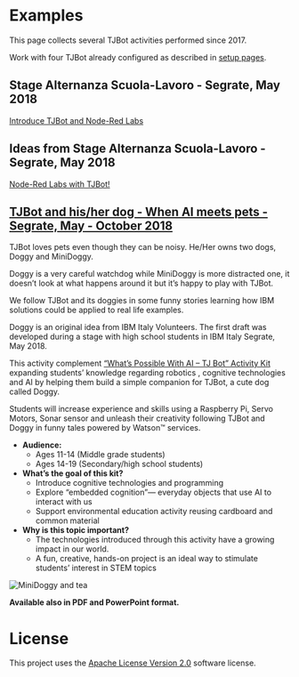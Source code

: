 # Examples

This page collects several TJBot activities performed since 2017.

Work with four TJBot already configured as described in [setup pages](https://github.com/fmanclossi/TJBot-playbook/tree/master/setup).

## Stage Alternanza Scuola-Lavoro - Segrate, May 2018
[Introduce TJBot and Node-Red Labs](https://github.com/fmanclossi/TJBot-playbook/tree/master/examples/Segrate_ASL2018)

## Ideas from Stage Alternanza Scuola-Lavoro - Segrate, May 2018
[Node-Red Labs with TJBot!](https://github.com/fmanclossi/TJBot-playbook/tree/master/examples/Segrate_ASL2018_learn_TJBot_with_Node_Red)

## [TJBot and his/her dog - When AI meets pets - Segrate, May - October 2018](https://github.com/fmanclossi/TJBot-playbook/tree/master/examples/Doggy)

TJBot loves pets even though they can be noisy. He/Her owns two dogs, Doggy and MiniDoggy.

Doggy is a very careful watchdog while MiniDoggy is more distracted one, it doesn’t look at what happens around it but it’s happy to play with TJBot.

We follow TJBot and its doggies in some funny stories learning how IBM solutions could be applied to real life examples.

Doggy is an original idea from IBM Italy Volunteers. The first draft was developed during a stage with high school students in IBM Italy Segrate, May 2018.

This activity complement [“What’s Possible With AI – TJ Bot” Activity Kit](https://www.ibm.com/ibm/responsibility/initiatives/activitykits/tjbot/)  expanding students’ knowledge regarding robotics , cognitive technologies and AI by helping them build a simple companion for TJBot, a cute dog called Doggy. 

Students will increase experience and skills using a Raspberry Pi, Servo Motors, Sonar sensor and unleash their creativity following TJBot and Doggy in funny tales powered by Watson™ services.

* **Audience:**
  * Ages 11-14 (Middle grade students)
  * Ages 14-19 (Secondary/high school students) 
* **What’s the goal of this kit?**
  * Introduce cognitive technologies and programming
  * Explore “embedded cognition”— everyday objects that use AI to interact with us
  * Support environmental education activity reusing cardboard and common material
* **Why is this topic important?**
  * The technologies introduced through this activity have a growing impact in our world.
  * A fun, creative, hands-on project is an ideal way to stimulate students’ interest in STEM topics

![MiniDoggy and tea](Doggy/Media/MiniDoggyReduced/MiniDoggyAnimated.gif)

**Available also in PDF and PowerPoint format.**

# License  
This project uses the [Apache License Version 2.0](../../LICENSE) software license.  
